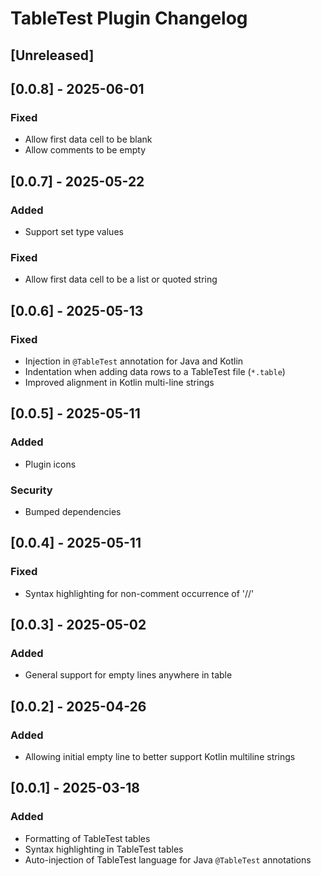 # TableTest Plugin Changelog

## [Unreleased]

## [0.0.8] - 2025-06-01
### Fixed
- Allow first data cell to be blank
- Allow comments to be empty

## [0.0.7] - 2025-05-22
### Added
- Support set type values
### Fixed
- Allow first data cell to be a list or quoted string

## [0.0.6] - 2025-05-13
### Fixed
- Injection in `@TableTest` annotation for Java and Kotlin
- Indentation when adding data rows to a TableTest file (`*.table`)
- Improved alignment in Kotlin multi-line strings

## [0.0.5] - 2025-05-11
### Added
- Plugin icons
### Security
- Bumped dependencies 

## [0.0.4] - 2025-05-11
### Fixed
- Syntax highlighting for non-comment occurrence of '//'

## [0.0.3] - 2025-05-02
### Added
- General support for empty lines anywhere in table

## [0.0.2] - 2025-04-26
### Added
- Allowing initial empty line to better support Kotlin multiline strings

## [0.0.1] - 2025-03-18
### Added
- Formatting of TableTest tables
- Syntax highlighting in TableTest tables
- Auto-injection of TableTest language for Java `@TableTest` annotations
